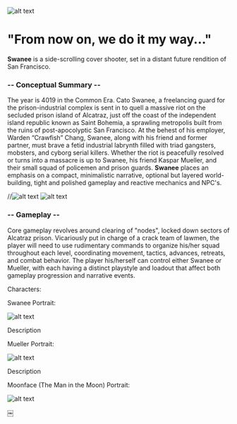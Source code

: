 ![alt text](http://i.imgur.com/XyZsxcF.gif)
# "From now on, we do it my way..."

**Swanee** is a side-scrolling cover shooter, set in a distant future rendition of San Francisco.

### -- Conceptual Summary --
The year is 4019 in the Common Era.  Cato Swanee, a freelancing guard for the prison-industrial complex is sent in to quell a massive  riot on the secluded prison island of Alcatraz, just off the coast of the independent island republic known as Saint Bohemia, a sprawling metropolis built from the ruins of post-apocolyptic San Francisco.  At the behest of his employer, Warden “Crawfish” Chang, Swanee, along with his friend and former partner, must brave a fetid industrial labrynth filled with triad gangsters, mobsters, and cyborg serial killers.  Whether the riot is peacefully resolved or turns into a massacre is up to Swanee, his friend Kaspar Mueller, and their small squad of policemen and prison guards.  **Swanee** places an emphasis on a compact, minimalistic narrative, optional but layered world-building, tight and polished gameplay and reactive mechanics and NPC's.

//![alt text](http://i.imgur.com/gAsq3gz.png)
![alt text](http://i.imgur.com/srfPicz.png)

### -- Gameplay --
Core gameplay revolves around clearing of "nodes", locked down sectors of Alcatraz prison.  Vicariously put in charge of a crack team of lawmen, the player will need to use rudimentary commands to organize his/her squad throughout each level, coordinating movement, tactics, advances, retreats, and combat behavior.  The player his/herself can control either Swanee or Mueller, with each having a distinct playstyle and loadout that affect both gameplay progression and narrative events.

Characters:

Swanee Portrait:

![alt text](http://i.imgur.com/3nsiWE5.png)

Description

Mueller Portrait:

![alt text](http://i.imgur.com/o8QXkWl.png)

Description

Moonface (The Man in the Moon) Portrait:

![alt text](http://i.imgur.com/lLGtBkA.png)



￼
